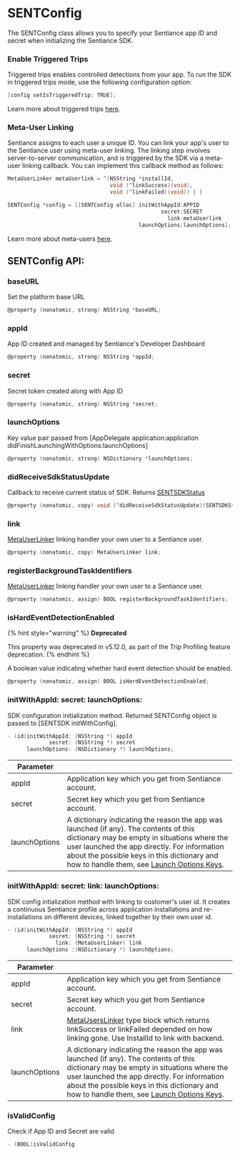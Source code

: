 # SENTConfig

The SENTConfig class allows you to specify your Sentiance app ID and secret when initializing the Sentiance SDK.

### Enable Triggered Trips

Triggered trips enables controlled detections from your app. To run the SDK in triggered trips mode, use the following configuration option:

```objectivec
[config setIsTriggeredTrip: TRUE];
```

Learn more about triggered trips [here](../../appendix/controlled-detections/controlled-trips-only.md).

### Meta-User Linking

Sentiance assigns to each user a unique ID. You can link your app's user to the Sentiance user using meta-user linking. The linking step involves server-to-server communication, and is triggered by the SDK via a meta-user linking callback. You can implement this callback method as follows:

```objectivec
MetaUserLinker metaUserlink = ^(NSString *installId, 
                                void (^linkSuccess)(void), 
                                void (^linkFailed)(void)) { }

SENTConfig *config = [[SENTConfig alloc] initWithAppId:APPID
                                                secret:SECRET
                                                  link:metaUserlink
                                         launchOptions:launchOptions];
```

Learn more about meta-users [here](../../appendix/user-linking.md).

## SENTConfig API:

### baseURL

Set the platform base URL

```objectivec
@property (nonatomic, strong) NSString *baseURL;
```

### appId

App ID created and managed by Sentiance's Developer Dashboard

```objectivec
@property (nonatomic, strong) NSString *appId;
```

### secret

Secret token created along with App ID

```objectivec
@property (nonatomic, strong) NSString *secret;
```

### launchOptions

Key value pair passed from \[AppDelegate application:application didFinishLaunchingWithOptions:launchOptions]

```objectivec
@property (nonatomic, strong) NSDictionary *launchOptions;
```

### didReceiveSdkStatusUpdate

Callback to receive current status of SDK. Returns [SENTSDKStatus](sentsdk/sentsdkstatus.md)

```objectivec
@property (nonatomic, copy) void (^didReceiveSdkStatusUpdate)(SENTSDKStatus* issue);
```

### link

[MetaUserLinker](../android/metauserlinker.md) linking handler your own user to a Sentiance user.

```objectivec
@property (nonatomic, copy) MetaUserLinker link;
```

### registerBackgroundTaskIdentifiers <a href="#registerbackgroundtaskidentifiers" id="registerbackgroundtaskidentifiers"></a>

[MetaUserLinker](../android/metauserlinker.md) linking handler your own user to a Sentiance user.

```objectivec
@property (nonatomic, assign) BOOL registerBackgroundTaskIdentifiers;
```

### isHardEventDetectionEnabled

{% hint style="warning" %}
**Deprecated**

This property was deprecated in v5.12.0, as part of the Trip Profiling feature deprecation.
{% endhint %}

A boolean value indicating whether hard event detection should be enabled.

```objectivec
@property (nonatomic, assign) BOOL isHardEventDetectionEnabled;
```

### initWithAppId: secret: launchOptions:

SDK configuration initialization method. Returned SENTConfig object is passed to \[SENTSDK initWithConfig].

```objectivec
- (id)initWithAppId: (NSString *) appId 
             secret: (NSString *) secret 
      launchOptions: (NSDictionary *) launchOptions;
```

| Parameter     |                                                                                                                                                                                                                                                                                                                                                                                   |
| ------------- | --------------------------------------------------------------------------------------------------------------------------------------------------------------------------------------------------------------------------------------------------------------------------------------------------------------------------------------------------------------------------------- |
| appId         | Application key which you get from Sentiance account.                                                                                                                                                                                                                                                                                                                             |
| secret        | Secret key which you get from Sentiance account.                                                                                                                                                                                                                                                                                                                                  |
| launchOptions | A dictionary indicating the reason the app was launched (if any). The contents of this dictionary may be empty in situations where the user launched the app directly. For information about the possible keys in this dictionary and how to handle them, see [Launch Options Keys](https://developer.apple.com/documentation/uikit/uiapplicationlaunchoptionskey?language=objc). |

### initWithAppId: secret: link: launchOptions:

SDK config intialization method with linking to customer's user id. It creates a continuous Sentiance profile across application installations and re-installations on different devices, linked together by their own user id.

```objectivec
- (id)initWithAppId: (NSString *) appId 
             secret: (NSString *) secret 
               link: (MetaUserLinker) link 
      launchOptions :(NSDictionary *) launchOptions;
```

| Parameter     |                                                                                                                                                                                                                                                                                                                                                                                   |
| ------------- | --------------------------------------------------------------------------------------------------------------------------------------------------------------------------------------------------------------------------------------------------------------------------------------------------------------------------------------------------------------------------------- |
| appId         | Application key which you get from Sentiance account.                                                                                                                                                                                                                                                                                                                             |
| secret        | Secret key which you get from Sentiance account.                                                                                                                                                                                                                                                                                                                                  |
| link          | [MetaUsersLinker](../android/metauserlinker.md) type block which returns linkSuccess or linkFailed depended on how linking gone. Use InstallId to link with backend.                                                                                                                                                                                                              |
| launchOptions | A dictionary indicating the reason the app was launched (if any). The contents of this dictionary may be empty in situations where the user launched the app directly. For information about the possible keys in this dictionary and how to handle them, see [Launch Options Keys](https://developer.apple.com/documentation/uikit/uiapplicationlaunchoptionskey?language=objc). |

### isValidConfig

Check if App ID and Secret are valid

```objectivec
- (BOOL)isValidConfig
```
